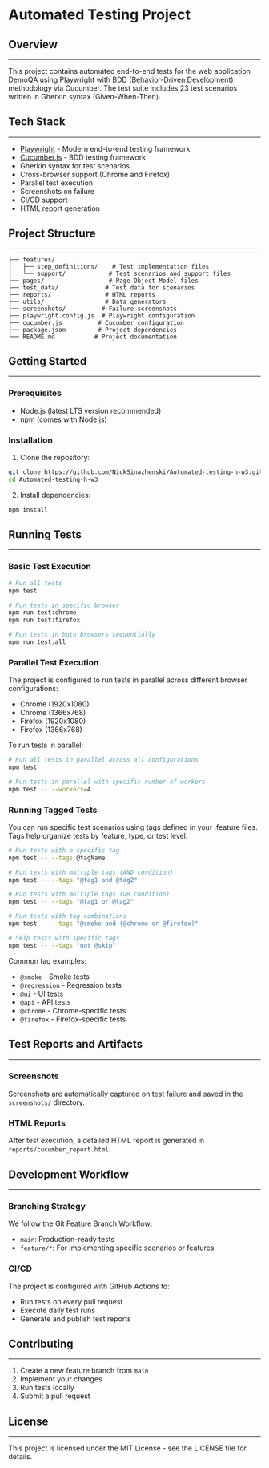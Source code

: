 # Automated Testing Project

## Overview
-----
This project contains automated end-to-end tests for the web application [DemoQA](https://demoqa.com) using Playwright with BDD (Behavior-Driven Development) methodology via Cucumber. The test suite includes 23 test scenarios written in Gherkin syntax (Given-When-Then).

## Tech Stack
-----
- [Playwright](https://playwright.dev/) - Modern end-to-end testing framework
- [Cucumber.js](https://github.com/cucumber/cucumber-js) - BDD testing framework
- Gherkin syntax for test scenarios
- Cross-browser support (Chrome and Firefox)
- Parallel test execution
- Screenshots on failure
- CI/CD support
- HTML report generation

## Project Structure
-----
```
├── features/
│   ├── step_definitions/    # Test implementation files
│   └── support/            # Test scenarios and support files
├── pages/                  # Page Object Model files
├── test_data/             # Test data for scenarios
├── reports/               # HTML reports
├── utils/                 # Data generators
├── screenshots/          # Failure screenshots
├── playwright.config.js  # Playwright configuration
├── cucumber.js          # Cucumber configuration
├── package.json         # Project dependencies
└── README.md           # Project documentation
```

## Getting Started
-----

### Prerequisites
- Node.js (latest LTS version recommended)
- npm (comes with Node.js)

### Installation

1. Clone the repository:
```bash
git clone https://github.com/NickSinazhenski/Automated-testing-h-w3.git
cd Automated-testing-h-w3
```

2. Install dependencies:
```bash
npm install
```

## Running Tests
-----

### Basic Test Execution
```bash
# Run all tests
npm test

# Run tests in specific browser
npm run test:chrome
npm run test:firefox

# Run tests in both browsers sequentially
npm run test:all
```

### Parallel Test Execution
The project is configured to run tests in parallel across different browser configurations:
- Chrome (1920x1080)
- Chrome (1366x768)
- Firefox (1920x1080)
- Firefox (1366x768)

To run tests in parallel:
```bash
# Run all tests in parallel across all configurations
npm test

# Run tests in parallel with specific number of workers
npm test -- --workers=4
```

### Running Tagged Tests
You can run specific test scenarios using tags defined in your .feature files. Tags help organize tests by feature, type, or test level.

```bash
# Run tests with a specific tag
npm test -- --tags @tagName

# Run tests with multiple tags (AND condition)
npm test -- --tags "@tag1 and @tag2"

# Run tests with multiple tags (OR condition)
npm test -- --tags "@tag1 or @tag2"

# Run tests with tag combinations
npm test -- --tags "@smoke and (@chrome or @firefox)"

# Skip tests with specific tags
npm test -- --tags "not @skip"
```

Common tag examples:
- `@smoke` - Smoke tests
- `@regression` - Regression tests
- `@ui` - UI tests
- `@api` - API tests
- `@chrome` - Chrome-specific tests
- `@firefox` - Firefox-specific tests

## Test Reports and Artifacts
-----

### Screenshots
Screenshots are automatically captured on test failure and saved in the `screenshots/` directory.

### HTML Reports
After test execution, a detailed HTML report is generated in `reports/cucumber_report.html`.

## Development Workflow
-----

### Branching Strategy
We follow the Git Feature Branch Workflow:
- `main`: Production-ready tests
- `feature/*`: For implementing specific scenarios or features

### CI/CD
The project is configured with GitHub Actions to:
- Run tests on every pull request
- Execute daily test runs
- Generate and publish test reports

## Contributing
-----
1. Create a new feature branch from `main`
2. Implement your changes
3. Run tests locally
4. Submit a pull request

## License
-----
This project is licensed under the MIT License - see the LICENSE file for details.

